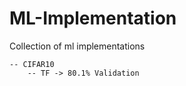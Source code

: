 # ML-Implementation
Collection of ml implementations

    -- CIFAR10
        -- TF -> 80.1% Validation
